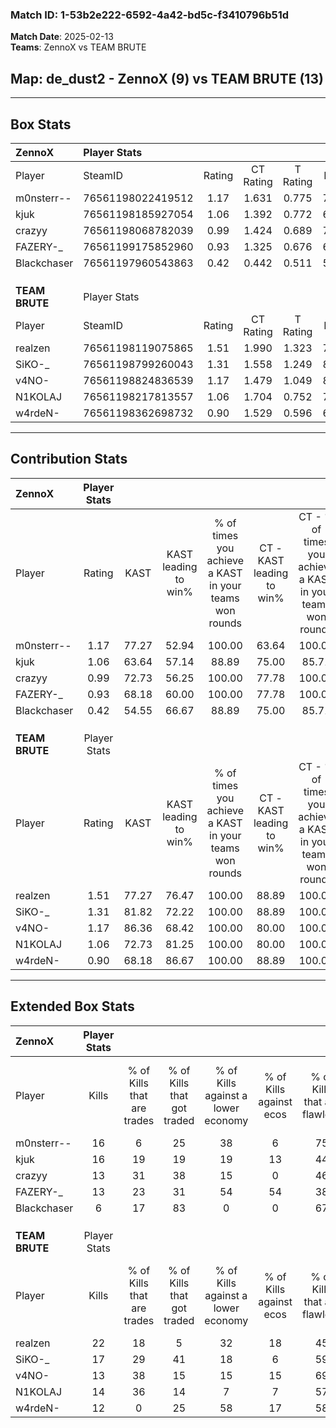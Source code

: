 ### Match ID: 1-53b2e222-6592-4a42-bd5c-f3410796b51d  
**Match Date**: 2025-02-13  
**Teams**: ZennoX vs TEAM BRUTE  

## **Map**: de_dust2 - ZennoX (9) vs TEAM BRUTE (13)  
---  

## Box Stats  

| **ZennoX**     | Player Stats      |        |           |          |       |      |       |         |        |      |     |
| :- | :- | :-: | :-: | :-: | :-: | :-: | :-: | :-: | :-: | :-: | :-: |
| Player         | SteamID           | Rating | CT Rating | T Rating | KAST  | ADR  | Kills | Assists | Deaths | K/D  | HS% |
| m0nsterr--     | 76561198022419512 |  1.17  |   1.631   |  0.775   | 77.27 | 79.6 |  16   |    5    |   15   | 1.07 | 43  |
| kjuk           | 76561198185927054 |  1.06  |   1.392   |  0.772   | 63.64 | 80.3 |  16   |    3    |   15   | 1.07 | 62  |
| crazyy         | 76561198068782039 |  0.99  |   1.424   |  0.689   | 72.73 | 70.6 |  13   |    6    |   15   | 0.87 | 30  |
| FAZERY-_       | 76561199175852960 |  0.93  |   1.325   |  0.676   | 68.18 | 77.9 |  13   |    5    |   17   | 0.76 | 38  |
| Blackchaser    | 76561197960543863 |  0.42  |   0.442   |  0.511   | 54.55 | 30.4 |   6   |    3    |   16   | 0.38 | 66  |
|                |                   |        |           |          |       |      |       |         |        |      |     |
|                |                   |        |           |          |       |      |       |         |        |      |     |
|                |                   |        |           |          |       |      |       |         |        |      |     |
| **TEAM BRUTE** | Player Stats      |        |           |          |       |      |       |         |        |      |     |
| Player         | SteamID           | Rating | CT Rating | T Rating | KAST  | ADR  | Kills | Assists | Deaths | K/D  | HS% |
| realzen        | 76561198119075865 |  1.51  |   1.990   |  1.323   | 77.27 | 90.0 |  22   |    4    |   12   | 1.83 | 54  |
| SiKO-_         | 76561198799260043 |  1.31  |   1.558   |  1.249   | 81.82 | 87.5 |  17   |    5    |   13   | 1.31 | 76  |
| v4NO-          | 76561198824836539 |  1.17  |   1.479   |  1.049   | 86.36 | 59.1 |  13   |    5    |   10   | 1.30 | 38  |
| N1KOLAJ        | 76561198217813557 |  1.06  |   1.704   |  0.752   | 72.73 | 73.9 |  14   |    5    |   14   | 1.00 | 71  |
| w4rdeN-        | 76561198362698732 |  0.90  |   1.529   |  0.596   | 68.18 | 66.5 |  12   |    4    |   15   | 0.80 | 25  |
---  

## Contribution Stats  

| **ZennoX**     | Player Stats |       |                      |                                                        |                           |                                                             |                          |                                                            |
| :- | :-: | :-: | :-: | :-: | :-: | :-: | :-: | :-: |
| Player         |    Rating    | KAST  | KAST leading to win% | % of times you achieve a KAST in your teams won rounds | CT - KAST leading to win% | CT - % of times you achieve a KAST in your teams won rounds | T - KAST leading to win% | T - % of times you achieve a KAST in your teams won rounds |
| m0nsterr--     |     1.17     | 77.27 |        52.94         |                         100.00                         |           63.64           |                           100.00                            |          33.33           |                           100.00                           |
| kjuk           |     1.06     | 63.64 |        57.14         |                         88.89                          |           75.00           |                            85.71                            |          33.33           |                           100.00                           |
| crazyy         |     0.99     | 72.73 |        56.25         |                         100.00                         |           77.78           |                           100.00                            |          28.57           |                           100.00                           |
| FAZERY-_       |     0.93     | 68.18 |        60.00         |                         100.00                         |           77.78           |                           100.00                            |          33.33           |                           100.00                           |
| Blackchaser    |     0.42     | 54.55 |        66.67         |                         88.89                          |           75.00           |                            85.71                            |          50.00           |                           100.00                           |
|                |              |       |                      |                                                        |                           |                                                             |                          |                                                            |
|                |              |       |                      |                                                        |                           |                                                             |                          |                                                            |
|                |              |       |                      |                                                        |                           |                                                             |                          |                                                            |
| **TEAM BRUTE** | Player Stats |       |                      |                                                        |                           |                                                             |                          |                                                            |
| Player         |    Rating    | KAST  | KAST leading to win% | % of times you achieve a KAST in your teams won rounds | CT - KAST leading to win% | CT - % of times you achieve a KAST in your teams won rounds | T - KAST leading to win% | T - % of times you achieve a KAST in your teams won rounds |
| realzen        |     1.51     | 77.27 |        76.47         |                         100.00                         |           88.89           |                           100.00                            |          62.50           |                           100.00                           |
| SiKO-_         |     1.31     | 81.82 |        72.22         |                         100.00                         |           88.89           |                           100.00                            |          55.56           |                           100.00                           |
| v4NO-          |     1.17     | 86.36 |        68.42         |                         100.00                         |           80.00           |                           100.00                            |          55.56           |                           100.00                           |
| N1KOLAJ        |     1.06     | 72.73 |        81.25         |                         100.00                         |           80.00           |                           100.00                            |          83.33           |                           100.00                           |
| w4rdeN-        |     0.90     | 68.18 |        86.67         |                         100.00                         |           88.89           |                           100.00                            |          83.33           |                           100.00                           |
---  

## Extended Box Stats  

| **ZennoX**     | Player Stats |                            |                            |                                    |                         |                              |                                 |        |                             |                                     |                          |                               |                            |
| :- | :-: | :-: | :-: | :-: | :-: | :-: | :-: | :-: | :-: | :-: | :-: | :-: | :-: |
| Player         |    Kills     | % of Kills that are trades | % of Kills that got traded | % of Kills against a lower economy | % of Kills against ecos | % of Kills that are flawless | % of Kills that are close duels | Deaths | % of Deaths that get traded | % of Deaths against a lower economy | % of Deaths against ecos | % of Deaths that are flawless | % of Deaths that are close |
| m0nsterr--     |      16      |             6              |             25             |                 38                 |            6            |              75              |                0                |   15   |             20              |                  7                  |            0             |              40               |             7              |
| kjuk           |      16      |             19             |             19             |                 19                 |           13            |              44              |               13                |   15   |             13              |                  7                  |            0             |              67               |             7              |
| crazyy         |      13      |             31             |             38             |                 15                 |            0            |              46              |                0                |   15   |             27              |                 13                  |            7             |              67               |             7              |
| FAZERY-_       |      13      |             23             |             31             |                 54                 |           54            |              38              |                8                |   17   |             24              |                 12                  |            6             |              53               |             0              |
| Blackchaser    |      6       |             17             |             83             |                 0                  |            0            |              67              |                0                |   16   |             13              |                  6                  |            0             |              56               |             0              |
|                |              |                            |                            |                                    |                         |                              |                                 |        |                             |                                     |                          |                               |                            |
|                |              |                            |                            |                                    |                         |                              |                                 |        |                             |                                     |                          |                               |                            |
|                |              |                            |                            |                                    |                         |                              |                                 |        |                             |                                     |                          |                               |                            |
| **TEAM BRUTE** | Player Stats |                            |                            |                                    |                         |                              |                                 |        |                             |                                     |                          |                               |                            |
| Player         |    Kills     | % of Kills that are trades | % of Kills that got traded | % of Kills against a lower economy | % of Kills against ecos | % of Kills that are flawless | % of Kills that are close duels | Deaths | % of Deaths that get traded | % of Deaths against a lower economy | % of Deaths against ecos | % of Deaths that are flawless | % of Deaths that are close |
| realzen        |      22      |             18             |             5              |                 32                 |           18            |              45              |                0                |   12   |             42              |                  0                  |            0             |              58               |             8              |
| SiKO-_         |      17      |             29             |             41             |                 18                 |            6            |              59              |               12                |   13   |             23              |                  0                  |            0             |              62               |             8              |
| v4NO-          |      13      |             38             |             15             |                 15                 |           15            |              69              |                0                |   10   |             30              |                  0                  |            0             |              70               |             0              |
| N1KOLAJ        |      14      |             36             |             14             |                 7                  |            7            |              57              |                0                |   14   |             36              |                  7                  |            7             |              57               |             0              |
| w4rdeN-        |      12      |             0              |             25             |                 58                 |           17            |              58              |                8                |   15   |             33              |                 13                  |            7             |              27               |             7              |
